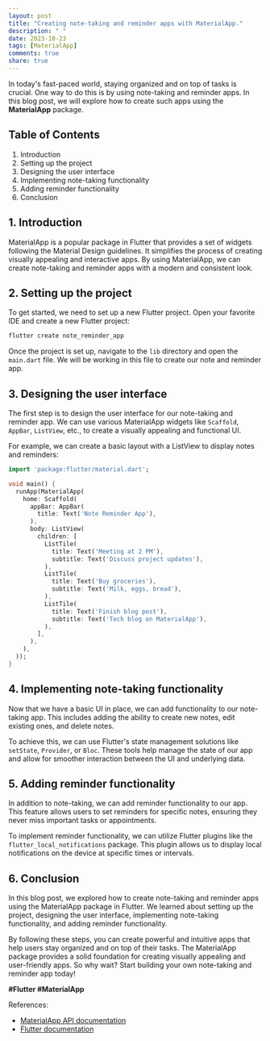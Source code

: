 ```yaml
---
layout: post
title: "Creating note-taking and reminder apps with MaterialApp."
description: " "
date: 2023-10-23
tags: [MaterialApp]
comments: true
share: true
---
```


In today's fast-paced world, staying organized and on top of tasks is crucial. One way to do this is by using note-taking and reminder apps. In this blog post, we will explore how to create such apps using the **MaterialApp** package.

## Table of Contents

1. Introduction
2. Setting up the project
3. Designing the user interface
4. Implementing note-taking functionality
5. Adding reminder functionality
6. Conclusion

## 1. Introduction

MaterialApp is a popular package in Flutter that provides a set of widgets following the Material Design guidelines. It simplifies the process of creating visually appealing and interactive apps. By using MaterialApp, we can create note-taking and reminder apps with a modern and consistent look.

## 2. Setting up the project

To get started, we need to set up a new Flutter project. Open your favorite IDE and create a new Flutter project:

```dart
flutter create note_reminder_app
```

Once the project is set up, navigate to the `lib` directory and open the `main.dart` file. We will be working in this file to create our note and reminder app.

## 3. Designing the user interface

The first step is to design the user interface for our note-taking and reminder app. We can use various MaterialApp widgets like `Scaffold`, `AppBar`, `ListView`, etc., to create a visually appealing and functional UI.

For example, we can create a basic layout with a ListView to display notes and reminders:

```dart
import 'package:flutter/material.dart';

void main() {
  runApp(MaterialApp(
    home: Scaffold(
      appBar: AppBar(
        title: Text('Note Reminder App'),
      ),
      body: ListView(
        children: [
          ListTile(
            title: Text('Meeting at 2 PM'),
            subtitle: Text('Discuss project updates'),
          ),
          ListTile(
            title: Text('Buy groceries'),
            subtitle: Text('Milk, eggs, bread'),
          ),
          ListTile(
            title: Text('Finish blog post'),
            subtitle: Text('Tech blog on MaterialApp'),
          ),
        ],
      ),
    ),
  ));
}
```

## 4. Implementing note-taking functionality

Now that we have a basic UI in place, we can add functionality to our note-taking app. This includes adding the ability to create new notes, edit existing ones, and delete notes.

To achieve this, we can use Flutter's state management solutions like `setState`, `Provider`, or `Bloc`. These tools help manage the state of our app and allow for smoother interaction between the UI and underlying data.

## 5. Adding reminder functionality

In addition to note-taking, we can add reminder functionality to our app. This feature allows users to set reminders for specific notes, ensuring they never miss important tasks or appointments.

To implement reminder functionality, we can utilize Flutter plugins like the `flutter_local_notifications` package. This plugin allows us to display local notifications on the device at specific times or intervals.

## 6. Conclusion

In this blog post, we explored how to create note-taking and reminder apps using the MaterialApp package in Flutter. We learned about setting up the project, designing the user interface, implementing note-taking functionality, and adding reminder functionality.

By following these steps, you can create powerful and intuitive apps that help users stay organized and on top of their tasks. The MaterialApp package provides a solid foundation for creating visually appealing and user-friendly apps. So why wait? Start building your own note-taking and reminder app today!

**#Flutter #MaterialApp**

References:
- [MaterialApp API documentation](https://api.flutter.dev/flutter/material/MaterialApp-class.html)
- [Flutter documentation](https://flutter.dev/docs)